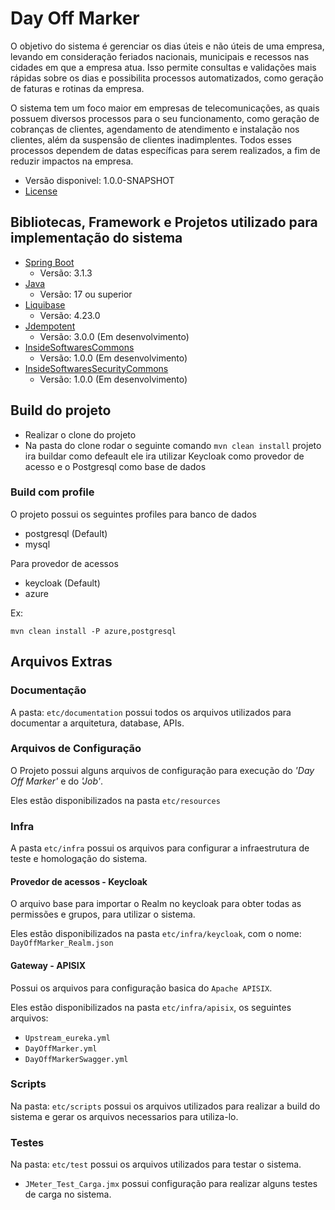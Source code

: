 # Day Off Marker

O objetivo do sistema é gerenciar os dias úteis e não úteis de uma empresa, levando em consideração feriados nacionais, municipais e recessos nas cidades em que a empresa atua.
Isso permite consultas e validações mais rápidas sobre os dias e possibilita processos automatizados, como geração de faturas e rotinas da empresa.

O sistema tem um foco maior em empresas de telecomunicações, as quais possuem diversos processos para o seu funcionamento, como geração de cobranças de clientes, agendamento de atendimento e instalação nos clientes, além da suspensão de clientes inadimplentes.
Todos esses processos dependem de datas específicas para serem realizados, a fim de reduzir impactos na empresa.

* Versão disponivel: 1.0.0-SNAPSHOT
* [License](LICENSE.MD)

## Bibliotecas, Framework e Projetos utilizado para implementação do sistema
* [Spring Boot](https://spring.io/projects/spring-boot)
  * Versão: 3.1.3
* [Java](https://www.java.com/pt-BR/)
  * Versão: 17 ou superior
* [Liquibase](https://www.liquibase.org/)
  * Versão: 4.23.0
* [Jdempotent](https://github.com/Trendyol/Jdempotent)
  * Versão: 3.0.0 (Em desenvolvimento)
* [InsideSoftwaresCommons](https://github.com/InsideSoftwares/InsideSoftwaresCommons)
  * Versão: 1.0.0 (Em desenvolvimento)
* [InsideSoftwaresSecurityCommons](https://github.com/InsideSoftwares/InsideSoftwaresSecurityCommons)
  * Versão: 1.0.0 (Em desenvolvimento)

## Build do projeto

* Realizar o clone do projeto
* Na pasta do clone rodar o seguinte comando ``` mvn clean install ``` projeto ira buildar como defeault ele ira utilizar
  Keycloak como provedor de acesso e o Postgresql como base de dados

### Build com profile

O projeto possui os seguintes profiles para banco de dados
* postgresql (Default)
* mysql

Para provedor de acessos
* keycloak (Default)
* azure

Ex:

``` mvn clean install -P azure,postgresql ```

## Arquivos Extras

### Documentação
A pasta: `etc/documentation` possui todos os arquivos utilizados para documentar a arquitetura, database,
APIs.

### Arquivos de Configuração
O Projeto possui alguns arquivos de configuração para execução do *'Day Off Marker'* e do *'Job'*.

Eles estão disponibilizados na pasta ``etc/resources``

### Infra

A pasta ``etc/infra`` possui os arquivos para configurar a infraestrutura de teste e homologação do sistema.

#### Provedor de acessos - Keycloak
O arquivo base para importar o Realm no keycloak para obter todas as permissões e grupos, para utilizar o sistema.

Eles estão disponibilizados na pasta ``etc/infra/keycloak``, com o nome: ``DayOffMarker_Realm.json``

#### Gateway - APISIX
Possui os arquivos para configuração basica do ``Apache APISIX``.

Eles estão disponibilizados na pasta ``etc/infra/apisix``, os seguintes arquivos:
* ``Upstream_eureka.yml``
* ``DayOffMarker.yml``
* ``DayOffMarkerSwagger.yml``

### Scripts

Na pasta: ``etc/scripts`` possui os arquivos utilizados para realizar a build do sistema e gerar os arquivos necessarios
para utiliza-lo.

### Testes
Na pasta: ``etc/test`` possui os arquivos utilizados para testar o sistema.
* ``JMeter_Test_Carga.jmx`` possui configuração para realizar alguns testes de carga no sistema.
